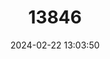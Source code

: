 ---
title: "13846"
category: "Mops petersoni"
draft: false
date: 2024-02-22 13:03:50
languages:
  English: ["Peterson's Free-tailed Bat", "Peterson's Mops Bat"]
  French: ["Tadaride de Peterson"]
---